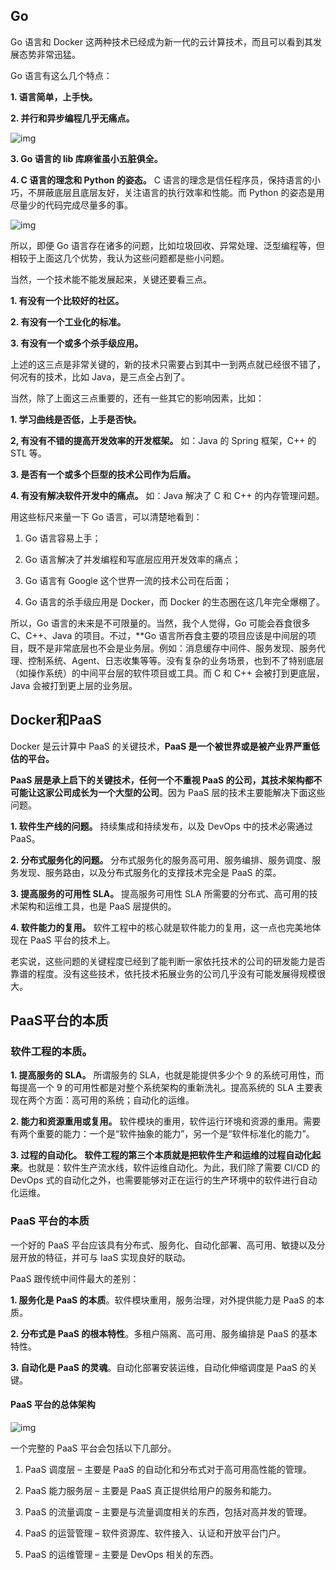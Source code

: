 ## Go

Go 语言和 Docker 这两种技术已经成为新一代的云计算技术，而且可以看到其发展态势非常迅猛。

Go 语言有这么几个特点：

**1. 语言简单，上手快。**

**2. 并行和异步编程几乎无痛点。**

![img](https://coolshell.cn/wp-content/uploads/2017/10/golang.01.png)

**3. Go 语言的 lib 库麻雀虽小五脏俱全。**

**4. C 语言的理念和 Python 的姿态。** C 语言的理念是信任程序员，保持语言的小巧，不屏蔽底层且底层友好，关注语言的执行效率和性能。而 Python 的姿态是用尽量少的代码完成尽量多的事。

![img](https://coolshell.cn/wp-content/uploads/2017/10/golang.02.png)

所以，即便 Go 语言存在诸多的问题，比如垃圾回收、异常处理、泛型编程等，但相较于上面这几个优势，我认为这些问题都是些小问题。

当然，一个技术能不能发展起来，关键还要看三点。

**1. 有没有一个比较好的社区。**

**2. 有没有一个工业化的标准。**

**3. 有没有一个或多个杀手级应用。**

上述的这三点是非常关键的，新的技术只需要占到其中一到两点就已经很不错了，何况有的技术，比如 Java，是三点全占到了。

当然，除了上面这三点重要的，还有一些其它的影响因素，比如：

**1. 学习曲线是否低，上手是否快。**

**2, 有没有不错的提高开发效率的开发框架。** 如：Java 的 Spring 框架，C++ 的 STL 等。

**3.  是否有一个或多个巨型的技术公司作为后盾。**

**4. 有没有解决软件开发中的痛点。** 如：Java 解决了 C 和 C++ 的内存管理问题。

用这些标尺来量一下 Go 语言，可以清楚地看到：

1. Go 语言容易上手；

2. Go 语言解决了并发编程和写底层应用开发效率的痛点；

3. Go 语言有 Google 这个世界一流的技术公司在后面；

4. Go 语言的杀手级应用是 Docker，而 Docker 的生态圈在这几年完全爆棚了。

所以，Go 语言的未来是不可限量的。当然，我个人觉得，Go 可能会吞食很多 C、C++、Java 的项目。不过，**Go 语言所吞食主要的项目应该是中间层的项目，既不是非常底层也不会是业务层。例如：消息缓存中间件、服务发现、服务代理、控制系统、Agent、日志收集等等。没有复杂的业务场景，也到不了特别底层（如操作系统）的中间平台层的软件项目或工具。而 C 和 C++ 会被打到更底层，Java 会被打到更上层的业务层。

## Docker和PaaS

Docker 是云计算中 PaaS 的关键技术，**PaaS 是一个被世界或是被产业界严重低估的平台。**

**PaaS 层是承上启下的关键技术，任何一个不重视 PaaS 的公司，其技术架构都不可能让这家公司成长为一个大型的公司**。因为 PaaS 层的技术主要能解决下面这些问题。

**1. 软件生产线的问题。** 持续集成和持续发布，以及 DevOps 中的技术必需通过 PaaS。

**2. 分布式服务化的问题。** 分布式服务化的服务高可用、服务编排、服务调度、服务发现、服务路由，以及分布式服务化的支撑技术完全是 PaaS 的菜。

**3. 提高服务的可用性 SLA。** 提高服务可用性 SLA 所需要的分布式、高可用的技术架构和运维工具，也是 PaaS 层提供的。

**4. 软件能力的复用。** 软件工程中的核心就是软件能力的复用，这一点也完美地体现在 PaaS 平台的技术上。

老实说，这些问题的关键程度已经到了能判断一家依托技术的公司的研发能力是否靠谱的程度。没有这些技术，依托技术拓展业务的公司几乎没有可能发展得规模很大。

## PaaS平台的本质

### 软件工程的本质。

**1. 提高服务的 SLA。** 所谓服务的 SLA，也就是能提供多少个 9 的系统可用性，而每提高一个 9 的可用性都是对整个系统架构的重新洗礼。提高系统的 SLA 主要表现在两个方面：高可用的系统；自动化的运维。

**2. 能力和资源重用或复用。** 软件模块的重用，软件运行环境和资源的重用。需要有两个重要的能力：一个是“软件抽象的能力”，另一个是“软件标准化的能力”。

**3. 过程的自动化。** **软件工程的第三个本质就是把软件生产和运维的过程自动化起来**。也就是：软件生产流水线，软件运维自动化。为此，我们除了需要 CI/CD 的 DevOps 式的自动化之外，也需要能够对正在运行的生产环境中的软件进行自动化运维。

### PaaS 平台的本质

一个好的 PaaS 平台应该具有分布式、服务化、自动化部署、高可用、敏捷以及分层开放的特征，并可与 IaaS 实现良好的联动。

PaaS 跟传统中间件最大的差别：

**1. 服务化是 PaaS 的本质**。软件模块重用，服务治理，对外提供能力是 PaaS 的本质。

**2. 分布式是 PaaS 的根本特性**。多租户隔离、高可用、服务编排是 PaaS 的基本特性。

**3. 自动化是 PaaS 的灵魂**。自动化部署安装运维，自动化伸缩调度是 PaaS 的关键。

#### PaaS 平台的总体架构

![img](/home/netease/下载/下载.webp)

一个完整的 PaaS 平台会包括以下几部分。

1. PaaS 调度层 – 主要是 PaaS 的自动化和分布式对于高可用高性能的管理。

2. PaaS 能力服务层 – 主要是 PaaS 真正提供给用户的服务和能力。

3. PaaS 的流量调度 – 主要是与流量调度相关的东西，包括对高并发的管理。

4. PaaS 的运营管理 – 软件资源库、软件接入、认证和开放平台门户。

5. PaaS 的运维管理 – 主要是 DevOps 相关的东西。